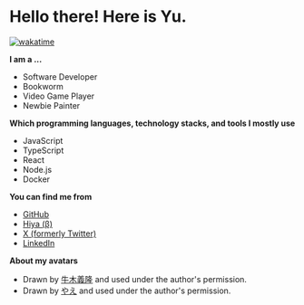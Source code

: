 # Hello there! Here is Yu.

[![wakatime](https://wakatime.com/badge/user/018e27e0-cf09-4e8b-b3a0-441f9e28b0e7.svg)](https://wakatime.com/@018e27e0-cf09-4e8b-b3a0-441f9e28b0e7)

**I am a ...**

- Software Developer
- Bookworm
- Video Game Player
- Newbie Painter

**Which programming languages, technology stacks, and tools I mostly use**

- JavaScript
- TypeScript
- React
- Node.js
- Docker

**You can find me from**

- [GitHub](https://github.com/yuowo39)
- [Hiya (β)](https://hiya.moe/@yu)
- [X (formerly Twitter)](https://x.com/yuowo39)
- [LinkedIn](https://www.linkedin.com/in/xiangyuhou)

**About my avatars**

- Drawn by [牛木義隆](https://x.com/yosihiki) and used under the author's permission.
- Drawn by [やえ](https://x.com/yaecha0) and used under the author's permission.